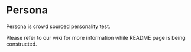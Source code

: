 # Persona

Persona is crowd sourced personality test.

Please refer to our wiki for more information while README page is being constructed.
